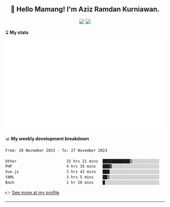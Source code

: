 <h2 align="center">👋 Hello Mamang! I'm Aziz Ramdan Kurniawan.</h2>  
<p align="center">
  <img src="https://komarev.com/ghpvc/?username=azizramdan">
  <img src="https://wakatime.com/badge/user/90056fa0-4c31-4eca-954e-2a3ac05896f9.svg">
</p>
    
⏳ **My stats**  
![](https://raw.githubusercontent.com/azizramdan/github-stats/master/generated/overview.svg#gh-dark-mode-only)

📊 **My weekly development breakdown**
<!--START_SECTION:waka-->

```txt
From: 20 November 2023 - To: 27 November 2023

Other                      15 hrs 21 mins  ████████████▒░░░░░░░░░░░░   48.73 %
PHP                        4 hrs 35 mins   ███▓░░░░░░░░░░░░░░░░░░░░░   14.56 %
Vue.js                     3 hrs 42 mins   ███░░░░░░░░░░░░░░░░░░░░░░   11.75 %
YAML                       3 hrs 5 mins    ██▒░░░░░░░░░░░░░░░░░░░░░░   09.83 %
Bash                       1 hr 20 mins    █░░░░░░░░░░░░░░░░░░░░░░░░   04.26 %
```

<!--END_SECTION:waka-->
👉 [See more at my profile](https://wakatime.com/@azizramdan)
***

